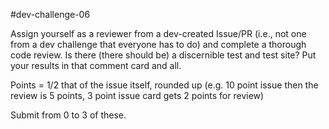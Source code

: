 #dev-challenge-06

Assign yourself as a reviewer from a dev-created Issue/PR (i.e., not one from a dev challenge that everyone has to do) and complete a thorough code review. Is there (there should be) a discernible test and test site? Put your results in that comment card and all. 

Points = 1/2 that of the issue itself, rounded up (e.g. 10 point issue then the review is 5 points, 3 point issue card gets 2 points for review)

Submit from 0 to 3 of these. 